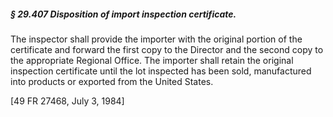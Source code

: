 ##### § 29.407 Disposition of import inspection certificate. #####

The inspector shall provide the importer with the original portion of the certificate and forward the first copy to the Director and the second copy to the appropriate Regional Office. The importer shall retain the original inspection certificate until the lot inspected has been sold, manufactured into products or exported from the United States.

[49 FR 27468, July 3, 1984]
